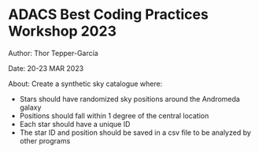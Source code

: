 # ADACS Best Coding Practices Workshop 2023

Author: Thor Tepper-García

Date: 20-23 MAR 2023

About: Create a synthetic sky catalogue where:

- Stars should have randomized sky positions around the Andromeda galaxy
- Positions should fall within 1 degree of the central location
- Each star should have a unique ID
- The star ID and position should be saved in a csv file to be analyzed by other programs
